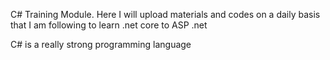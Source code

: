 C# Training Module.
Here I will upload materials and codes on a daily basis that I am following to learn .net core to ASP .net

C# is a really strong programming language
